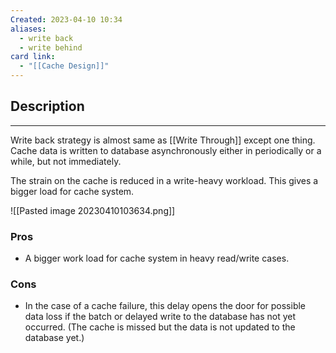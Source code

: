 ```yaml
---
Created: 2023-04-10 10:34
aliases:
  - write back
  - write behind
card link:
  - "[[Cache Design]]"
---
```

## Description
---

Write back strategy is almost same as [[Write Through]] except one thing. Cache data is written to database asynchronously either in periodically or a while, but not immediately.

The strain on the cache is reduced in a write-heavy workload. This gives a bigger load for cache system.

![[Pasted image 20230410103634.png]]

### Pros
- A bigger work load for cache system in heavy read/write cases.

### Cons
- In the case of a cache failure, this delay opens the door for possible data loss if the batch or delayed write to the database has not yet occurred. (The cache is missed but the data is not updated to the database yet.)
